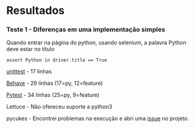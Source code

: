 # Resultados

### Teste 1 - Diferenças em uma implementação simples

Quando entrar na página do python, usando selenium, a palavra Python deve estar no título

`assert Python in driver.title == True`

[unittest](unittest/teste_1.py) - 17 linhas

[Behave](behave/teste_1.py) - 29 linhas (17=py, 12=feature)

[Pytest](pytest-bdd/teste_1) - 34 linhas (25=py, 9=feature)

Lettuce - Não ofereceu suporte a python3

pycukes - Encontrei problemas na execução e abri uma [issue](https://github.com/hltbra/pycukes/issues/9) no projeto.
